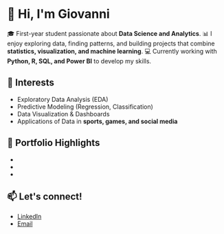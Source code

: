 # 👋 Hi, I'm Giovanni

🎓 First-year student passionate about **Data Science and Analytics**.
📊 I enjoy exploring data, finding patterns, and building projects that combine **statistics, visualization, and machine learning**.
💻 Currently working with **Python, R, SQL, and Power BI** to develop my skills.

## 🔎 Interests

* Exploratory Data Analysis (EDA)
* Predictive Modeling (Regression, Classification)
* Data Visualization & Dashboards
* Applications of Data in **sports, games, and social media**

## 🚀 Portfolio Highlights

*
*
*

## 📫 Let's connect!

* [LinkedIn](https://www.linkedin.com/in/giovanni-orozco-calvinisti-03228a37b/)
* [Email](giovanniorozcocalvinisti@gmail.com)
